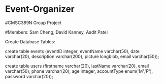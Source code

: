# Event-Organizer

#CMSC389N Group Project

#Members: Sam Cheng, David Kanney, Aadit Patel

Create Database Tables: 

create table events (eventID integer, eventName varchar(50), date varchar(20), description varchar(200), picture longblob, email varchar(50));

create table users (firstname varchar(20), lastName varchar(20), email varchar(50), phone varchar(20), age integer, accountType enum('M','P'), password varchar(20));
